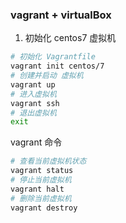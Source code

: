### vagrant + virtualBox

1. 初始化 centos7 虚拟机

```bash
# 初始化 Vagrantfile
vagrant init centos/7
# 创建并启动 虚拟机
vagrant up
# 进入虚拟机
vagrant ssh
# 退出虚拟机
exit
```

vagrant 命令

```bash
# 查看当前虚拟机状态
vagrant status
# 停止当前虚拟机
vagrant halt
# 删除当前虚拟机
vagrant destroy
```
